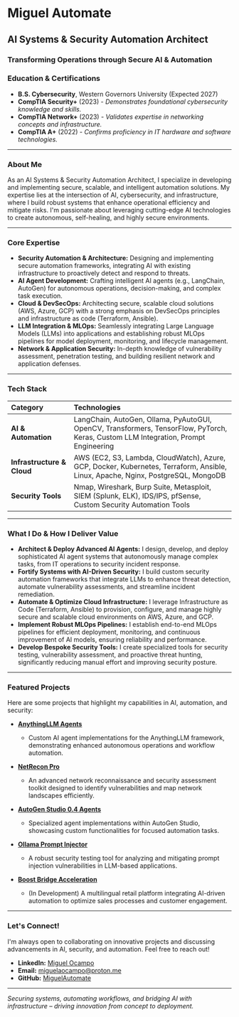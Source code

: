 # Miguel Automate

## AI Systems & Security Automation Architect

### **Transforming Operations through Secure AI & Automation**

### **Education & Certifications**

* **B.S. Cybersecurity**, Western Governors University (Expected 2027)
* **CompTIA Security+** (2023) - *Demonstrates foundational cybersecurity knowledge and skills.*
* **CompTIA Network+** (2023) - *Validates expertise in networking concepts and infrastructure.*
* **CompTIA A+** (2022) - *Confirms proficiency in IT hardware and software technologies.*

---

### **About Me**

As an AI Systems & Security Automation Architect, I specialize in developing and implementing secure, scalable, and intelligent automation solutions. My expertise lies at the intersection of AI, cybersecurity, and infrastructure, where I build robust systems that enhance operational efficiency and mitigate risks. I'm passionate about leveraging cutting-edge AI technologies to create autonomous, self-healing, and highly secure environments.

---

### **Core Expertise**

* **Security Automation & Architecture:** Designing and implementing secure automation frameworks, integrating AI with existing infrastructure to proactively detect and respond to threats.
* **AI Agent Development:** Crafting intelligent AI agents (e.g., LangChain, AutoGen) for autonomous operations, decision-making, and complex task execution.
* **Cloud & DevSecOps:** Architecting secure, scalable cloud solutions (AWS, Azure, GCP) with a strong emphasis on DevSecOps principles and infrastructure as code (Terraform, Ansible).
* **LLM Integration & MLOps:** Seamlessly integrating Large Language Models (LLMs) into applications and establishing robust MLOps pipelines for model deployment, monitoring, and lifecycle management.
* **Network & Application Security:** In-depth knowledge of vulnerability assessment, penetration testing, and building resilient network and application defenses.

---

### **Tech Stack**

| Category                   | Technologies                                                         |
| :------------------------- | :------------------------------------------------------------------- |
| **AI & Automation** | LangChain, AutoGen, Ollama, PyAutoGUI, OpenCV, Transformers, TensorFlow, PyTorch, Keras, Custom LLM Integration, Prompt Engineering |
| **Infrastructure & Cloud** | AWS (EC2, S3, Lambda, CloudWatch), Azure, GCP, Docker, Kubernetes, Terraform, Ansible, Linux, Apache, Nginx, PostgreSQL, MongoDB |
| **Security Tools** | Nmap, Wireshark, Burp Suite, Metasploit, SIEM (Splunk, ELK), IDS/IPS, pfSense, Custom Security Automation Tools |

---

### **What I Do & How I Deliver Value**

* **Architect & Deploy Advanced AI Agents:** I design, develop, and deploy sophisticated AI agent systems that autonomously manage complex tasks, from IT operations to security incident response.
* **Fortify Systems with AI-Driven Security:** I build custom security automation frameworks that integrate LLMs to enhance threat detection, automate vulnerability assessments, and streamline incident remediation.
* **Automate & Optimize Cloud Infrastructure:** I leverage Infrastructure as Code (Terraform, Ansible) to provision, configure, and manage highly secure and scalable cloud environments on AWS, Azure, and GCP.
* **Implement Robust MLOps Pipelines:** I establish end-to-end MLOps pipelines for efficient deployment, monitoring, and continuous improvement of AI models, ensuring reliability and performance.
* **Develop Bespoke Security Tools:** I create specialized tools for security testing, vulnerability assessment, and proactive threat hunting, significantly reducing manual effort and improving security posture.

---

### **Featured Projects**

Here are some projects that highlight my capabilities in AI, automation, and security:

* **[AnythingLLM Agents](https://github.com/MiguelAutomate/AnythingLLM-Agents)** 
    - Custom AI agent implementations for the AnythingLLM framework, demonstrating enhanced autonomous operations and workflow automation.

* **[NetRecon Pro](https://github.com/MiguelAutomate/NetRecon-Pro)** 
    - An advanced network reconnaissance and security assessment toolkit designed to identify vulnerabilities and map network landscapes efficiently.

* **[AutoGen Studio 0.4 Agents](https://github.com/MiguelAutomate/AutoGen-Studio-0.4-Agents)** 
    - Specialized agent implementations within AutoGen Studio, showcasing custom functionalities for focused automation tasks.

* **[Ollama Prompt Injector](https://github.com/MiguelAutomate/Ollama-Prompt-Injector)** 
    - A robust security testing tool for analyzing and mitigating prompt injection vulnerabilities in LLM-based applications.

* **[Boost Bridge Acceleration](https://github.com/MiguelAutomate/Boost-Bridge-Acceleration)** 
    - (In Development) A multilingual retail platform integrating AI-driven automation to optimize sales processes and customer engagement.

---


### **Let's Connect!**

I'm always open to collaborating on innovative projects and discussing advancements in AI, security, and automation. Feel free to reach out!

* **LinkedIn:** [Miguel Ocampo](https://www.linkedin.com/in/miguel-0campo/)
* **Email:** [miguelaocampo@proton.me](mailto:miguelaocampo@proton.me)
* **GitHub:** [MiguelAutomate](https://github.com/MiguelAutomate)

---
*Securing systems, automating workflows, and bridging AI with infrastructure – driving innovation from concept to deployment.*
